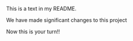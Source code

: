 This is a text in my README. 

We have made significant changes to this project 


Now this is your turn!!